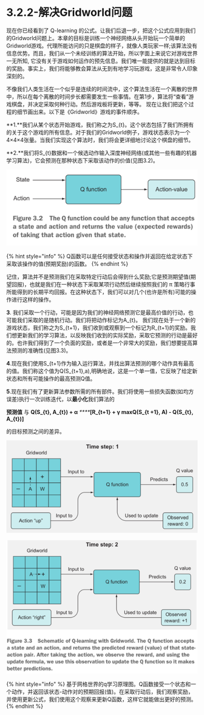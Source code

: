 # 3.2.2-解决Gridworld问题

现在你已经看到了 Q-learning 的公式。让我们后退一步，把这个公式应用到我们的Gridworld问题上。本章的目标是训练一个神经网络从头开始玩一个简单的Gridworld游戏。代理所能访问的只是棋盘的样子，就像人类玩家一样;该算法没有信息优势。而且，我们从一个未经训练的算法开始，所以字面上来说它对游戏世界一无所知, 它没有关于游戏如何运作的预先信息。我们唯一能提供的就是达到目标的奖励。事实上，我们将能够教会算法从无到有地学习玩游戏，这是非常令人印象深刻的。

不像我们人类生活在一个似乎是连续的时间流中，这个算法生活在一个离散的世界中，所以在每个离散的时间步长都需要发生一些事情。在第1步，算法将“查看”游戏棋盘，并决定采取何种行动。然后游戏板将更新，等等。 现在让我们把这个过程的细节画出来。以下是《Gridworld》游戏的事件顺序。

**1.**我们从某个状态开始游戏，我们称之为S\_{t}。这个状态包括了我们所拥有的关于这个游戏的所有信息。对于我们的Gridworld例子，游戏状态表示为一个4×4×4张量。当我们实现这个算法时，我们将会更详细地讨论这个棋盘的细节。

**2.**我们将S\_{t}数据和一个候选动作输入深度神经网络\(或其他一些有趣的机器学习算法\)，它会预测在那种状态下采取该动作的价值\(见图3.2\)。

![&#x56FE;3.2](../../.gitbook/assets/image%20%2874%29.png)

{% hint style="info" %}
Q函数可以是任何接受状态和操作并返回在给定状态下采取该操作的值\(预期奖励\)的函数。
{% endhint %}

记住，算法并不是预测我们在采取特定行动后会得到什么奖励;它是预测期望值\(期望回报\)，也就是我们在一种状态下采取某项行动然后继续按照我们的 π 策略行事所能得到的长期平均回报。在这种状态下，我们可以对几个\(也许是所有\)可能的操作进行这样的操作。  

**3**. 我们采取一个行动，可能是因为我们的神经网络预测它是最高价值的行动，也可能我们采取的是随机行动。我们将把动作标记为A\_{t}。 我们现在处于一个新的游戏状态，我们称之为S\_{t+1}，我们收到或观察到一个标记为R\_{t+1}的奖励。我们想更新我们的学习算法，以反映我们收到的实际奖励，采取它预测的行动是最好的。也许我们得到了一个负面的奖励，或者是一个非常大的奖励，我们想要提高算法预测的准确性\(见图3.3\)。

**4**.现在我们使用S\_{t+1}作为输入运行算法，并找出算法预测的哪个动作具有最高的值。我们称这个值为Q\(S\_{t+1},a\),明确地说，这是一个单一值，它反映了给定新状态和所有可能操作的最高预测Q值。

**5**.现在我们有了更新算法参数所需的所有部件。我们将使用一些损失函数\(如均方误差\)执行一次训练迭代，以**最小化**我们算法的

**预测值** 与 **Q\(S\_{t}, A\_{t}\) + α** _****_**\[R\_{t+1} + γ maxQ\(S\_{t +1}, A\) - Q\(S\_{t}, A\_{t}\)\]** 

的目标预测之间的差异。

![](../../.gitbook/assets/image%20%2875%29.png)

![&#x56FE;3.3](../../.gitbook/assets/image%20%2876%29.png)

{% hint style="info" %}
基于网格世界的q学习原理图。Q函数接受一个状态和一个动作，并返回该状态-动作对的预期回报\(值\)。在采取行动后，我们观察奖励，并使用更新公式，我们使用这个观察来更新Q函数，这样它就能做出更好的预测。
{% endhint %}























